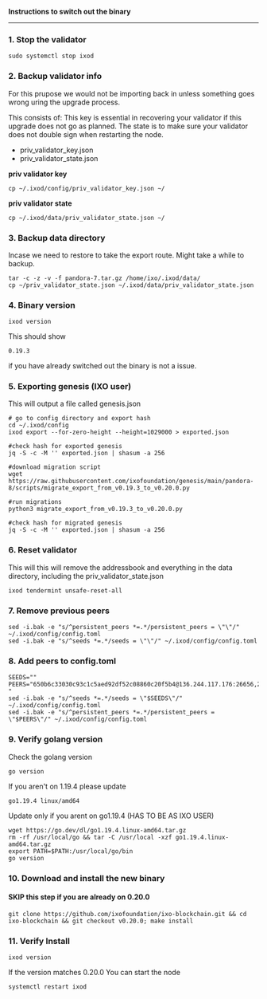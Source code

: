 **Instructions to switch out the binary**

---

### 1. Stop the validator

```
sudo systemctl stop ixod
```

### 2. Backup validator info

For this prupose we would not be importing back in unless something goes wrong uring the upgrade process.

This consists of:
This key is essential in recovering your validator if this upgrade does not go as planned. The state is to make sure your validator does not double sign when restarting the node.

- priv_validator_key.json
- priv_validator_state.json

**priv validator key**

```
cp ~/.ixod/config/priv_validator_key.json ~/
```

**priv validator state**

```
cp ~/.ixod/data/priv_validator_state.json ~/
```

### 3. Backup data directory

Incase we need to restore to take the export route. Might take a while to backup.

```
tar -c -z -v -f pandora-7.tar.gz /home/ixo/.ixod/data/
cp ~/priv_validator_state.json ~/.ixod/data/priv_validator_state.json
```

### 4. Binary version

    ixod version

This should show

    0.19.3

if you have already switched out the binary is not a issue.

### 5. Exporting genesis (IXO user)

This will output a file called genesis.json

    # go to config directory and export hash
    cd ~/.ixod/config
    ixod export --for-zero-height --height=1029000 > exported.json

    #check hash for exported genesis
    jq -S -c -M '' exported.json | shasum -a 256

    #download migration script
    wget https://raw.githubusercontent.com/ixofoundation/genesis/main/pandora-8/scripts/migrate_export_from_v0.19.3_to_v0.20.0.py

    #run migrations
    python3 migrate_export_from_v0.19.3_to_v0.20.0.py

    #check hash for migrated genesis
    jq -S -c -M '' exported.json | shasum -a 256

### 6. Reset validator

This will this will remove the addressbook and everything in the data directory, including the priv_validator_state.json

    ixod tendermint unsafe-reset-all

### 7. Remove previous peers

```
sed -i.bak -e "s/^persistent_peers *=.*/persistent_peers = \"\"/" ~/.ixod/config/config.toml
sed -i.bak -e "s/^seeds *=.*/seeds = \"\"/" ~/.ixod/config/config.toml
```

### 8. Add peers to config.toml

```
SEEDS=""
PEERS="650b6c33030c93c1c5aed92df52c08860c20f5b4@136.244.117.176:26656,2a7ef01058d42f9950b8e01415e60d6ee20e36f4@139.84.231.209:26656,245d3341fd17d302409f863e6e8863e276093150@57.128.144.250:26656
"
sed -i.bak -e "s/^seeds *=.*/seeds = \"$SEEDS\"/" ~/.ixod/config/config.toml
sed -i.bak -e "s/^persistent_peers *=.*/persistent_peers = \"$PEERS\"/" ~/.ixod/config/config.toml
```

### 9. Verify golang version

Check the golang version

```
go version
```

If you aren't on 1.19.4 please update

```
go1.19.4 linux/amd64
```

Update only if you arent on go1.19.4 (HAS TO BE AS IXO USER)

```
wget https://go.dev/dl/go1.19.4.linux-amd64.tar.gz
rm -rf /usr/local/go && tar -C /usr/local -xzf go1.19.4.linux-amd64.tar.gz
export PATH=$PATH:/usr/local/go/bin
go version
```

### 10. Download and install the new binary

#### SKIP this step if you are already on 0.20.0

```
git clone https://github.com/ixofoundation/ixo-blockchain.git && cd ixo-blockchain && git checkout v0.20.0; make install
```

### 11. Verify Install

    ixod version

If the version matches 0.20.0 You can start the node

    systemctl restart ixod
